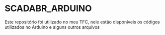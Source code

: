 # SCADABR_ARDUINO
Este repositório foi utilizado no meu TFC, nele estão disponíveis os códigos utilizados no Arduino e alguns outros arquivos
